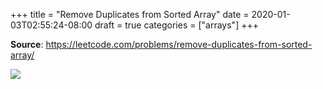 +++
title = "Remove Duplicates from Sorted Array"
date = 2020-01-03T02:55:24-08:00
draft = true
categories = ["arrays"]
+++

**Source**: https://leetcode.com/problems/remove-duplicates-from-sorted-array/

![](/images/problems/remove-duplicates-from-sorted-array.png)